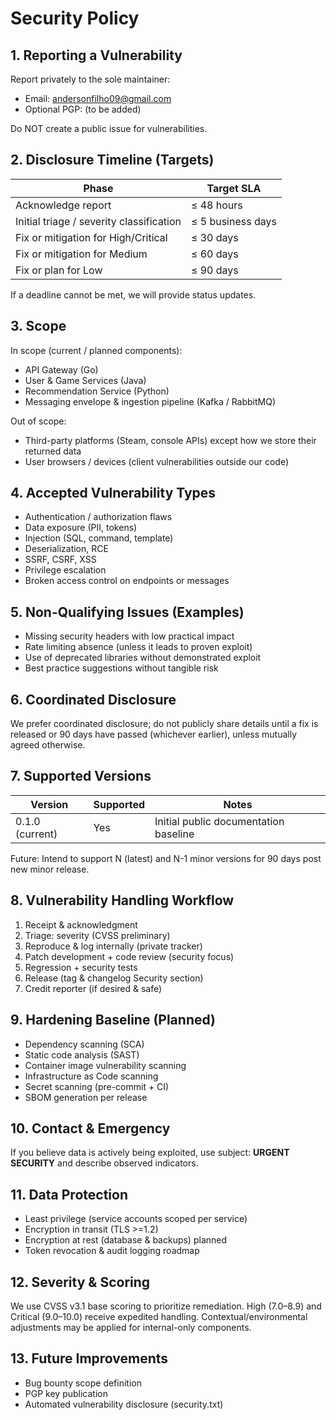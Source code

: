 # Security Policy

## 1. Reporting a Vulnerability
Report privately to the sole maintainer:
- Email: andersonfilho09@gmail.com
- Optional PGP: (to be added)

Do NOT create a public issue for vulnerabilities.

## 2. Disclosure Timeline (Targets)
| Phase | Target SLA |
|-------|-----------|
| Acknowledge report | ≤ 48 hours |
| Initial triage / severity classification | ≤ 5 business days |
| Fix or mitigation for High/Critical | ≤ 30 days |
| Fix or mitigation for Medium | ≤ 60 days |
| Fix or plan for Low | ≤ 90 days |

If a deadline cannot be met, we will provide status updates.

## 3. Scope
In scope (current / planned components):
- API Gateway (Go)
- User & Game Services (Java)
- Recommendation Service (Python)
- Messaging envelope & ingestion pipeline (Kafka / RabbitMQ)

Out of scope:
- Third-party platforms (Steam, console APIs) except how we store their returned data
- User browsers / devices (client vulnerabilities outside our code)

## 4. Accepted Vulnerability Types
- Authentication / authorization flaws
- Data exposure (PII, tokens)
- Injection (SQL, command, template)
- Deserialization, RCE
- SSRF, CSRF, XSS
- Privilege escalation
- Broken access control on endpoints or messages

## 5. Non-Qualifying Issues (Examples)
- Missing security headers with low practical impact
- Rate limiting absence (unless it leads to proven exploit)
- Use of deprecated libraries without demonstrated exploit
- Best practice suggestions without tangible risk

## 6. Coordinated Disclosure
We prefer coordinated disclosure; do not publicly share details until a fix is released or 90 days have passed (whichever earlier), unless mutually agreed otherwise.

## 7. Supported Versions
| Version | Supported | Notes |
|---------|-----------|-------|
| 0.1.0 (current) | Yes | Initial public documentation baseline |

Future: Intend to support N (latest) and N-1 minor versions for 90 days post new minor release.

## 8. Vulnerability Handling Workflow
1. Receipt & acknowledgment
2. Triage: severity (CVSS preliminary)
3. Reproduce & log internally (private tracker)
4. Patch development + code review (security focus)
5. Regression + security tests
6. Release (tag & changelog Security section)
7. Credit reporter (if desired & safe)

## 9. Hardening Baseline (Planned)
- Dependency scanning (SCA)
- Static code analysis (SAST)
- Container image vulnerability scanning
- Infrastructure as Code scanning
- Secret scanning (pre-commit + CI)
- SBOM generation per release

## 10. Contact & Emergency
If you believe data is actively being exploited, use subject: **URGENT SECURITY** and describe observed indicators.

## 11. Data Protection
- Least privilege (service accounts scoped per service)
- Encryption in transit (TLS >=1.2)
- Encryption at rest (database & backups) planned
- Token revocation & audit logging roadmap

## 12. Severity & Scoring
We use CVSS v3.1 base scoring to prioritize remediation. High (7.0–8.9) and Critical (9.0–10.0) receive expedited handling. Contextual/environmental adjustments may be applied for internal-only components.

## 13. Future Improvements
- Bug bounty scope definition
- PGP key publication
- Automated vulnerability disclosure (security.txt)
